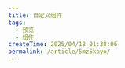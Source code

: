 ```yaml
---
title: 自定义组件
tags:
  - 预览
  - 组件
createTime: 2025/04/18 01:38:06
permalink: /article/5mz5kpyo/
---
```


<CustomComponent />
